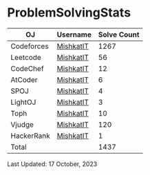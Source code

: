 # ProblemSolvingStats


| OJ | Username | Solve Count |
| -- | -------- | ----------- |
| Codeforces | [MishkatIT](https://codeforces.com/profile/MishkatIT) | 1267 |
| Leetcode | [MishkatIT](https://leetcode.com/MishkatIT/) | 56 |
| CodeChef | [MishkatIT](https://www.codechef.com/users/MishkatIT) | 12 |
| AtCoder | [MishkatIT](https://atcoder.jp/users/MishkatIT) | 6 |
| SPOJ | [MishkatIT](https://www.spoj.com/users/MishkatIT/) | 4 | 
| LightOJ | [MishkatIT](https://lightoj.com/user/MishkatIT) | 3 | 
| Toph | [MishkatIT](https://toph.co/u/MishkatIT) | 10 |
| Vjudge | [MishkatIT](https://vjudge.net/user/MishkatIT) | 120 |
| HackerRank | [MishkatIT](https://www.hackerrank.com/MishkatIT) | 1 |
| Total | | 1437 |

Last Updated: 17 October, 2023
